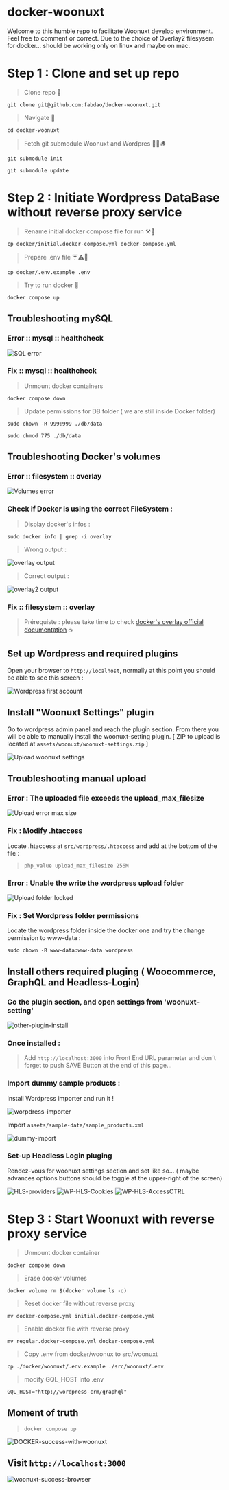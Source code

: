 # docker-woonuxt

Welcome to this humble repo to facilitate Woonuxt develop environment. Feel free to comment or correct. Due to the choice of Overlay2 filesysem for docker... should be working only on linux and maybe on mac.

# Step 1 : Clone and set up repo

> Clone repo 🥷

`git clone git@github.com:fabdao/docker-woonuxt.git`

> Navigate 🚣

`cd docker-woonuxt`

> Fetch git submodule Woonuxt and Wordpres 🥷🍃🪵

`git submodule init`

`git submodule update`

# Step 2 : Initiate Wordpress DataBase without reverse proxy service

> Rename initial docker compose file for run ⚒️🐋

`cp docker/initial.docker-compose.yml docker-compose.yml`

> Prepare .env file ☔⚠️🔫

`cp docker/.env.example .env`

> Try to run docker 🐳

`docker compose up`

## Troubleshooting mySQL

### Error :: mysql :: healthcheck
![SQL error](https://github.com/fabdao/docker-woonuxt/blob/main/assets/img/DOCKER-error-mySQL.png)

### Fix :: mysql :: healthcheck
> Unmount docker containers

`docker compose down`

> Update permissions for DB folder ( we are still inside Docker folder)

`sudo chown -R 999:999 ./db/data`

`sudo chmod 775 ./db/data`

## Troubleshooting Docker's volumes

### Error :: filesystem :: overlay
![Volumes error](https://github.com/fabdao/docker-woonuxt/blob/main/assets/img/DOCKER-error-volumes-overlay2.png)

### Check if Docker is using the correct FileSystem :

> Display docker's infos : 

`sudo docker info | grep -i overlay`

> Wrong output :

![overlay output](https://github.com/fabdao/docker-woonuxt/blob/main/assets/img/DOCKER-infos-overlayFS.png)

> Correct output :

![overlay2 output](https://github.com/fabdao/docker-woonuxt/blob/main/assets/img/DOCKER-infos-overlay2.png)

### Fix :: filesystem :: overlay

> Prérequiste : please take time to check [docker's overlay official documentation](https://docs.docker.com/engine/storage/drivers/overlayfs-driver/) ☕
>
> 

## Set up Wordpress and required plugins

Open your browser to `http://localhost`, normally at this point you should be able to see this screen :

![Wordpress first account](https://github.com/fabdao/docker-woonuxt/blob/main/assets/img/WP-creation-compte-admin.png)

## Install "Woonuxt Settings" plugin

Go to wordpress admin panel and reach the plugin section. From there you will be able to manually install the woonuxt-setting plugin. [ ZIP to upload is located at `assets/woonuxt/woonuxt-settings.zip` ]

![Upload woonuxt settings](https://github.com/fabdao/docker-woonuxt/blob/main/assets/img/WP-upload-woonuxt-settings.png)

## Troubleshooting manual upload

### Error : The uploaded file exceeds the upload_max_filesize

![Upload error max size](https://github.com/fabdao/docker-woonuxt/blob/main/assets/img/WP-uploaded-file-exceeds.png)

### Fix : Modify .htaccess

Locate .htaccess at `src/wordpress/.htaccess` and add at the bottom of the file :
> `php_value upload_max_filesize 256M`

### Error : Unable the write the wordpress upload folder

![Upload folder locked](https://github.com/fabdao/docker-woonuxt/blob/main/assets/img/WP-permissions.png)

### Fix : Set Wordpress folder permissions

Locate the wordpress folder inside the docker one and try the change permission to www-data :

`sudo chown -R www-data:www-data wordpress`

## Install others required pluging ( Woocommerce, GraphQL and Headless-Login)

### Go the plugin section, and open settings from 'woonuxt-setting'

![other-plugin-install](https://github.com/fabdao/docker-woonuxt/blob/main/assets/img/WP-pluging-install.png)

### Once installed :

> Add `http://localhost:3000` into Front End URL parameter and don´t forget to push SAVE Button at the end of this page...

### Import dummy sample products :

Install Wordpress importer and run it !

![worpdress-importer](https://github.com/fabdao/docker-woonuxt/blob/main/assets/img/WP-import-tools.png)

Import `assets/sample-data/sample_products.xml`

![dummy-import](https://github.com/fabdao/docker-woonuxt/blob/main/assets/img/WP-Import-dummies-product.png)

### Set-up Headless Login pluging

Rendez-vous for woonuxt settings section and set like so... ( maybe advances options buttons should be toggle at the upper-right of the screen)

![HLS-providers](https://github.com/fabdao/docker-woonuxt/blob/main/assets/img/WP-HLS-providers.png)
![WP-HLS-Cookies](https://github.com/fabdao/docker-woonuxt/blob/main/assets/img/WP-HLS-Cookies.png)
![WP-HLS-AccessCTRL](https://github.com/fabdao/docker-woonuxt/blob/main/assets/img/WP-HLS-AccessCTRL.png)

# Step 3 : Start Woonuxt with reverse proxy service

> Unmount docker container

`docker compose down`

> Erase docker volumes

`docker volume rm $(docker volume ls -q)`

> Reset docker file without reverse proxy

`mv docker-compose.yml initial.docker-compose.yml`

> Enable docker file with reverse proxy

`mv regular.docker-compose.yml docker-compose.yml`

> Copy .env from docker/woonux to src/woonuxt

`cp ./docker/woonuxt/.env.example ./src/woonuxt/.env`

> modify GQL_HOST into .env

`GQL_HOST="http://wordpress-crm/graphql"`

## Moment of truth

> `docker compose up`

![DOCKER-success-with-woonuxt](https://github.com/fabdao/docker-woonuxt/blob/main/assets/img/DOCKER-success-with-woonuxt.png)

## Visit `http://localhost:3000`

![woonuxt-success-browser](https://github.com/fabdao/docker-woonuxt/blob/main/assets/img/woonuxt.png)

